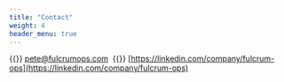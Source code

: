 ```yaml
---
title: "Contact"
weight: 4
header_menu: true
---
```


{{<icon class="fa fa-envelope">}}&nbsp;[pete@fulcrumops.com](mailto:pete@fulcrumops.com)&nbsp;
{{<icon class="fa fa-linkedin-square">}}&nbsp;[https://linkedin.com/company/fulcrum-ops](https://linkedin.com/company/fulcrum-ops)
